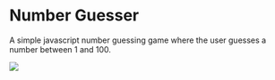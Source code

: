 # Number Guesser

A simple javascript number guessing game where the user guesses a number between 1 and 100.

![](http://frontend.turing.io/assets/images/projects/number-guesser/numberguesser1.png)